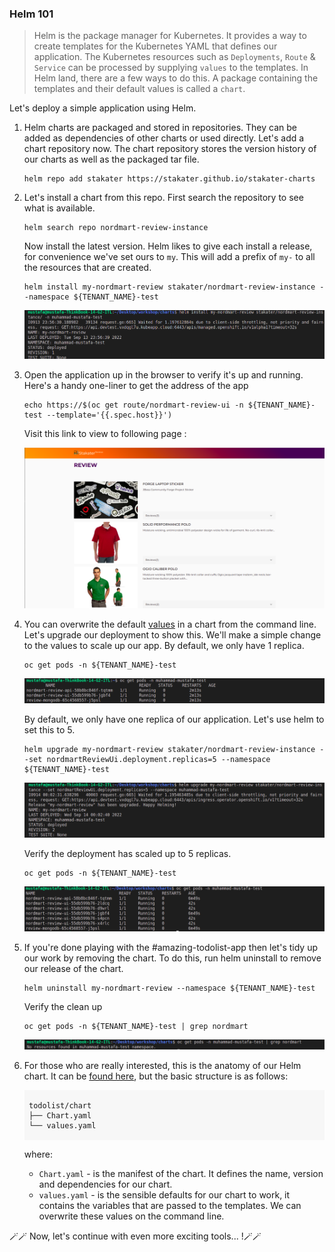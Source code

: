 ### Helm 101

> Helm is the package manager for Kubernetes. It provides a way to create templates for the Kubernetes YAML that defines our application. The Kubernetes resources such as `Deployments`, `Route` & `Service` can be processed by supplying `values` to the templates. In Helm land, there are a few ways to do this. A package containing the templates and their default values is called a `chart`. 

Let's deploy a simple application using Helm.

1. Helm charts are packaged and stored in repositories. They can be added as dependencies of other charts or used directly. Let's add a chart repository now. The chart repository stores the version history of our charts as well as the packaged tar file.

    ```bash#test
    helm repo add stakater https://stakater.github.io/stakater-charts
    ```

2. Let's install a chart from this repo. First search the repository to see what is available.

    ```bash#test
    helm search repo nordmart-review-instance
    ```

    Now install the latest version. Helm likes to give each install a release, for convenience we've set ours to `my`. This will add a prefix of `my-` to all the resources that are created.

    ```bash#test
    helm install my-nordmart-review stakater/nordmart-review-instance --namespace ${TENANT_NAME}-test
    ```
    ![nordmart-review-installed](./images/1a-7-nordmart-review-installed.png)


3. Open the application up in the browser to verify it's up and running. Here's a handy one-liner to get the address of the app

    ```bash#test
    echo https://$(oc get route/nordmart-review-ui -n ${TENANT_NAME}-test --template='{{.spec.host}}')
    ```
    Visit this link to view to following page :

    ![nordmart-review-ui](./images/1a-1-nordmart-review-ui.png)

4. You can overwrite the default <span style="color:blue;">[values](https://github.com/stakater/charts/blob/main/stakater/nordmart-review-instance/values.yaml)</span> in a chart from the command line. Let's upgrade our deployment to show this. We'll make a simple change to the values to scale up our app. By default, we only have 1 replica.

    ```bash#test
    oc get pods -n ${TENANT_NAME}-test
    ```

    ![nordmart-review-ui-pods](./images/1a-2-nordmart-review-ui-pods.png)

    By default, we only have one replica of our application. Let's use helm to set this to 5.

    ```bash#test
    helm upgrade my-nordmart-review stakater/nordmart-review-instance --set nordmartReviewUi.deployment.replicas=5 --namespace ${TENANT_NAME}-test
    ```
    ![nordmart-review-ui-updated-replica](./images/1a-4-nordmart-review-ui-updated-replica-5.png)  

    Verify the deployment has scaled up to 5 replicas.

    ```bash#test
    oc get pods -n ${TENANT_NAME}-test
    ```
    ![nordmart-review-ui-pods-5](./images/1a-3-nordmart-review-ui-pods-5.png)
5. If you're done playing with the #amazing-todolist-app then let's tidy up our work by removing the chart. To do this, run helm uninstall to remove our release of the chart.

    ```bash#test
    helm uninstall my-nordmart-review --namespace ${TENANT_NAME}-test
    ```

    Verify the clean up

    ```bash#test
    oc get pods -n ${TENANT_NAME}-test | grep nordmart
    ```
    ![nordmart-review-removed](images/1a-6-nordmart-review-removed.png)

6. For those who are really interested, this is the anatomy of our Helm chart. It can be <span style="color:blue;">[found here](https://github.com/stakater/charts/blob/main/stakater/nordmart-review-instance)</span>, but the basic structure is as follows:

    <div class="highlight" style="background: #f7f7f7">
    <pre><code class="language-bash">
    todolist/chart
    ├── Chart.yaml
    └── values.yaml
    </code></pre></div>

    where:
    * `Chart.yaml` - is the manifest of the chart. It defines the name, version and dependencies for our chart.
    * `values.yaml` - is the sensible defaults for our chart to work, it contains the variables that are passed to the templates. We can overwrite these values on the command line.

🪄🪄 Now, let's continue with even more exciting tools... !🪄🪄
